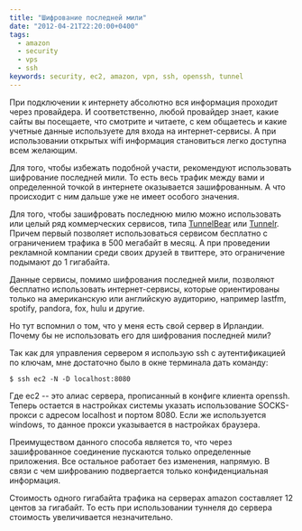 ```yaml
---
title: "Шифрование последней мили"
date: "2012-04-21T22:20:00+0400"
tags:
  - amazon
  - security
  - vps
  - ssh
keywords: security, ec2, amazon, vpn, ssh, openssh, tunnel
---
```

При подключении к интернету абсолютно вся информация проходит через провайдера. И соответственно, любой провайдер знает, какие сайты вы посещаете, что смотрите и читаете, с кем общаетесь и какие учетные данные используете для входа на интернет-сервисы. А при использовании открытых wifi информация становиться легко доступна всем желающим.

Для того, чтобы избежать подобной участи, рекомендуют использовать шифрование последней мили. То есть весь трафик между вами и определенной точкой в интернете оказывается зашифрованным. А что происходит с ним дальше уже не имеет особого значения.

Для того, чтобы зашифровать последнюю милю можно использовать или целый ряд коммерческих сервисов, типа [TunnelBear](http://www.tunnelbear.com/ "TunnelBear Homepage") или [Tunnelr](https://www.tunnelr.com/ "Tunnelr VPN Service Provider"). Причем первый позволяет использоваться сервисом бесплатно с ограничением трафика в 500 мегабайт в месяц. А при проведении рекламной компании среди своих друзей в твиттере, это ограничение подымают до 1 гигабайта. 

Данные сервисы, помимо шифрования последней мили, позволяют бесплатно использовать интернет-сервисы, которые ориентированы только на американскую или английскую аудиторию, например lastfm, spotify, pandora, fox, hulu и другие.

Но тут вспомнил о том, что у меня есть свой сервер в Ирландии. Почему бы не использовать его для шифрования последней мили?

Так как для управления сервером я использую ssh с аутентификацией по ключам, мне достаточно было в окне терминала дать команду:

```shell
$ ssh ec2 -N -D localhost:8080
```

Где ec2 -- это алиас сервера, прописанный в конфиге клиента openssh. Теперь остается в настройках системы указать использование SOCKS-прокси с адресом localhost и портом 8080. Если же используется windows, то данное прокси указывается в настройках браузера.

Преимуществом данного способа является то, что через зашифрованное соединение пускаются только определенные приложения. Все остальное работает без изменения, напрямую. В связи с чем шифрованию подвергается только конфиденциальная информация.

Стоимость одного гигабайта трафика на серверах amazon составляет 12 центов за гигабайт. То есть при использовании туннеля до сервера стоимость увеличивается незначительно.
